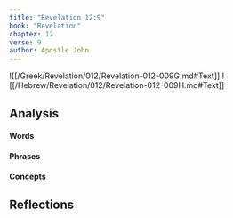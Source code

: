 ```yaml
---
title: "Revelation 12:9"
book: "Revelation"
chapter: 12
verse: 9
author: Apostle John
---
```

![[/Greek/Revelation/012/Revelation-012-009G.md#Text]]
![[/Hebrew/Revelation/012/Revelation-012-009H.md#Text]]

## Analysis

#### Words

#### Phrases

#### Concepts

## Reflections
